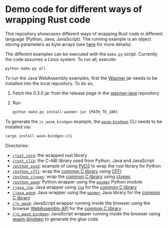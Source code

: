 # Demo code for different ways of wrapping Rust code

This repository showcases different ways of wrapping Rust code in different
language (Python, Java, JavaScript). The running example is an object storing
parameters as byte arrays (see [here](rust_core/src/lib.rs) for more details).

The different examples can be executed with the `make.py` script. Currently the
 code assumes a Linux system. To run all, execute:

```bash
python make.py all
```

To run the Java WebAssembly examples, first the [Wasmer][wasmer-java] jar needs
to be installed into the local repository. To do so,

1. Fetch the 0.3.0 jar from the release page in the [wasmer-java][wasmer-java]
   repository
2. Run

    ```python
    python make.py install-wasmer-jar {PATH_TO_JAR}
    ```

To generate the `js_wasm_bindgen` example, the [`wasm-bindgen`][wasm-bindgen]
CLI needs to be installed via:

```bash
cargo install wasm-bindgen-cli
```

Directories:

- [`/rust_core`](rust_core): the wrapped rust library
- [`/rust_clib`](rust_clib): the C-ABI library used from Python, Java and
  JavaScript
- [`/python_pyo3`](pyo3): example of using [PyO3][pyo3] to wrap the rust library
  for Python
- [`/python_cffi`](python_cffi): wrap the [common C library](rust_clib) using
  [CFFI][cffi]
- [`/python_ctypes`](python_ctypes): wrap the [common C library](rust_clib)
  using [ctypes][ctypes]
- [`/python_wasm`](python_wasm): Python wrapper using the
  [`wasmer`][wasmer-python] Python module
- [`/java_jna`](java_jna): Java wrapper using [`jna`](jna) for the
  [common C library](rust_clib)
- [`/java_wasm`](java_wasm): Java wrapper using the [`wasmer`](wasmer-java) Java
  library for the [common C library](rust_clib)
- [`/js_wasm`](js_wasm): JavaScript wrapper running inside the browser using the
  browser [WebAssembly API][browser-wasm] for the [common C library](rust_clib)
- [`/js_wasm_bindgen`](js_wasm_bindgen): JavaScript wrapper running inside the
  browser using [wasm-bindgen][wasm-bindgen] to generate the glue code

[cffi]: https://cffi.readthedocs.io/en/latest/
[ctypes]: https://docs.python.org/3/library/ctypes.html
[pyo3]: https://pyo3.rs
[wasmer-python]: https://github.com/wasmerio/wasmer-python
[wasmer-java]: https://github.com/wasmerio/wasmer-java
[jna]: https://github.com/java-native-access/jna
[browser-wasm]: https://developer.mozilla.org/en-US/docs/Web/JavaScript/Reference/Global_Objects/WebAssembly
[wasm-bindgen]: https://github.com/rustwasm/wasm-bindgen
